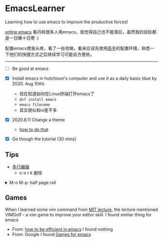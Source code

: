 # EmacsLearner
Learning how to use emacs to improve the productive forces!

[online emacs](http://www.ymacs.org/demo/)
看丹和很多人用emacs，我觉得自己也不能落后，虽然我的目标都是一日曝十日寒 :(

配置emacs使我头疼，看了一些攻略，看来应该先使用[高手](http://pages.sachachua.com/.emacs.d/Sacha.html#org332b2fd)的配置环境，熟悉一下他们的快捷方式之后继续学习可能会方便些。

***
- [ ] Be good at emacs
- [x] Install emacs in hutchison's computer and use it as a daily basis (due by 2020. Aug 10th)
  - 现在知道如何在Linux终端打开emacs了
  - `dnf install emacs`
  - `emacs filename`
  - 其实貌似和vi差不多

- [x] 2020.8.11 Change a theme
  - [how to do that](http://ergoemacs.org/emacs/emacs_playing_with_color_theme.html)
- [x] Go though the tutorial (30 mins)

## Tips
- [多行编辑](http://www.langdebuqing.com/emacs%20notebook/emacs%20多行编辑.html)
  - c-x r k 删除
<details><summary>M-n M-p: half page roll</summary>
<p>
  
  ```python
  (defun scroll-half-page-down ()
    "scroll down half the page"
    (interactive)
    (scroll-down (/ (window-body-height) 2)))
  
  (defun scroll-half-page-up ()
    "scroll up half the page"
    (interactive)
    (scroll-up (/ (window-body-height) 2)))

  (global-set-key "\M-n" 'scroll-half-page-up)
  (global-set-key "\M-p" 'scroll-half-page-down)
  ```
</p>
</details>

## Games 
When I learned some vim command from [MIT lecture](https://www.youtube.com/watch?v=a6Q8Na575qc), the lecture mentioned VIMGolf - a vim game to improve your editor skill. I found simliar thing for emacs

- From: [how to be efficient in emacs](https://www.reddit.com/r/emacs/comments/47p4sw/how_to_be_extremely_efficient_in_emacs/) I found nothing
- From: Google I found [Games for emacs](https://www.masteringemacs.org/article/fun-games-in-emacs)
